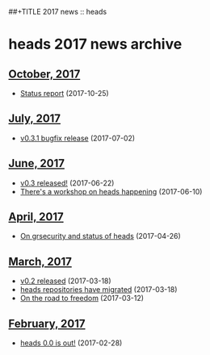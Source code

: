##+TITLE 2017 news :: heads

heads 2017 news archive
==========================

## [October, 2017](10/index.html)

* [Status report](10/statusreport.html) (2017-10-25)

## [July, 2017](07/index.html)

* [v0.3.1 bugfix release](07/release-031.html) (2017-07-02)

## [June, 2017](06/index.html)

* [v0.3 released!](06/release-03.html) (2017-06-22)
* [There's a workshop on heads happening](06/rmll2017.html) (2017-06-10)

## [April, 2017](04/index.html)

* [On grsecurity and status of heads](04/on-grsec.html) (2017-04-26)

## [March, 2017](03/index.html)

* [v0.2 released](03/release-02.html) (2017-03-18)
* [heads repositories have migrated](03/repo-migration.html) (2017-03-18)
* [On the road to freedom](03/on-the-road-to-freedom.html) (2017-03-12)

## [February, 2017](02/index.html)

* [heads 0.0 is out!](02/heads-is-out.html) (2017-02-28)
